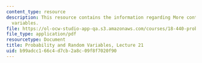 ```yaml
---
content_type: resource
description: This resource contains the information regarding More continuous random
  variables.
file: https://ol-ocw-studio-app-qa.s3.amazonaws.com/courses/18-440-probability-and-random-variables-spring-2014/b99adcc166c4d7cb2a8c09f8f7020f90_MIT18_440S14_Lecture21.pdf
file_type: application/pdf
resourcetype: Document
title: Probability and Random Variables, Lecture 21
uid: b99adcc1-66c4-d7cb-2a8c-09f8f7020f90
---
```

